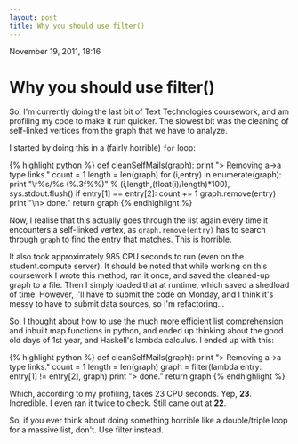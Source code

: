 ```yaml
---
layout: post
title: Why you should use filter()
---
```


November 19, 2011, 18:16

# Why you should use filter() #

So, I'm currently doing the last bit of Text Technologies coursework, and am profiling my code to make it run quicker. The slowest bit was the cleaning of self-linked vertices from the graph that we have to analyze.

I started by doing this in a (fairly horrible) `for` loop:

{% highlight python %}
def cleanSelfMails(graph):
        print "> Removing a->a type links."
        count = 1
        length = len(graph)
        for (i,entry) in enumerate(graph):
                print "\r%s/%s (%.3f%%)" % (i,length,(float(i)/length)*100),
                sys.stdout.flush()
                if entry[1] == entry[2]:
                        count += 1
                        graph.remove(entry)
        print "\n> done."
        return graph
{% endhighlight %}

Now, I realise that this actually goes through the list again every time it encounters a self-linked vertex, as `graph.remove(entry)` has to search through `graph` to find the entry that matches. This is horrible.

It also took approximately 985 CPU seconds to run (even on the student.compute server). It should be noted that while working on this coursework I wrote this method, ran it once, and saved the cleaned-up graph to a file. Then I simply loaded that at runtime, which saved a shedload of time. However, I'll have to submit the code on Monday, and I think it's messy to have to submit data sources, so I'm refactoring...

So, I thought about how to use the much more efficient list comprehension and inbuilt map functions in python, and ended up thinking about the good old days of 1st year, and Haskell's lambda calculus. I ended up with this:

{% highlight python %}
def cleanSelfMails(graph):
	print "> Removing a->a type links."
	count = 1
	length = len(graph)
	graph = filter(lambda entry: entry[1] != entry[2], graph)
	print "> done."
	return graph
{% endhighlight %}

Which, according to my profiling, takes 23 CPU seconds. Yep, **23**. Incredible. I even ran it twice to check. Still came out at **22**.

So, if you ever think about doing something horrible like a double/triple loop for a massive list, don't. Use filter instead.
